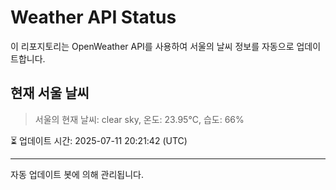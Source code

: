 
# Weather API Status

이 리포지토리는 OpenWeather API를 사용하여 서울의 날씨 정보를 자동으로 업데이트합니다.

## 현재 서울 날씨
> 서울의 현재 날씨: clear sky, 온도: 23.95°C, 습도: 66%

⏳ 업데이트 시간: 2025-07-11 20:21:42 (UTC)

---
자동 업데이트 봇에 의해 관리됩니다.
